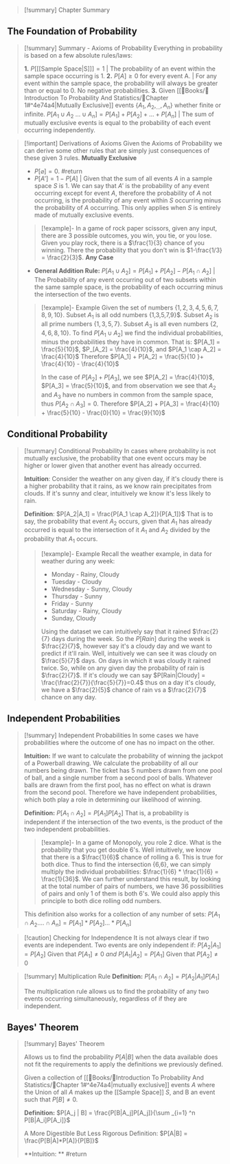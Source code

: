 
>[!summary] Chapter Summary



## The Foundation of Probability

>[!summary] Summary - Axioms of Probability
>Everything in probability is based on a few absolute rules/laws:
>
>**1.** $P [$[[Sample Space|S]]$] = 1$ | The probability of an event within the sample space occurring is 1.
>**2.** $P[A] \geq 0$ for every event A. | For any event within the sample space, the probability will always be greater than or equal to 0. No negative probabilities.
>**3.** Given [[📖Books/📘Introduction To Probability And Statistics/📑Chapter 1#^4e74a4|Mutually Exclusive]] events $\{A_1, A_2, _{...}, A_n\}$  whether finite or infinite. $P[A_1 \cup A_2 \text{ }{...} \cup A_n] = P[A_1]+P[A_2] + ... + P[A_n]$ | The sum of mutually exclusive events is equal to the probability of each event occurring independently.


>[!important] Derivations of Axioms
>Given the Axioms of Probability we can derive some other rules that are simply just consequences of these given 3 rules.
>**Mutually Exclusive**
>- $P[\varnothing] = 0.$ #return 
>- $P[A'] = 1 - P[A]$ | Given that the sum of all events $A$ in a sample space $S$ is 1. We can say that $A'$ is the probability of any event occurring except for event $A$, therefore the probability of $A$ not occurring, is the probability of any event within $S$ occurring minus the probability of $A$ occurring. This only applies when $S$ is entirely made of mutually exclusive events.
> >[!example]- 
> >In a game of rock paper scissors, given any input, there are 3 possible outcomes, you win, you tie, or you lose. Given you play rock, there is a $\frac{1}{3} chance of you winning. There the probability that you don't win is $1-\frac{1/3} = \frac{2}{3}$. 
>**Any Case**
>- **General Addition Rule:** $P[A_1 \cup A_2] = P[A_1] +P[A_2] - P[A_1 \cap A_2]$ | The Probability of any event occurring out of two subsets within the same sample space, is the probability of each occurring minus the intersection of the two events.
>>[!example]- Example
>>Given the set of numbers $\{1, 2, 3,4,5,6,7,8,9,10\}$. Subset $A_1$ is all odd numbers {1,3,5,7,9}$. Subset $A_2$ is all prime numbers $\{1,3,5,7\}$. Subset $A_3$ is all even numbers $\{2,4,6,8,10\}$. 
>>To find $P[A_1 \cup A_2]$ we find the individual probabilities, minus the probabilities they have in common. That is: $P[A_1] = \frac{5}{10}$, $P_[A_2] = \frac{4}{10}$, and $P[A_1 \cap A_2] = \frac{4}{10}$ 
>>Therefore $P[A_1] + P[A_2] = \frac{5}{10 }+ \frac{4}{10} - \frac{4}{10}$
>>
>>In the case of $P[A_2] + P[A_3]$, we see $P[A_2] = \frac{4}{10}$, $P[A_3] = \frac{5}{10}$, and from observation we see that $A_2$ and $A_3$ have no numbers in common from the sample space, thus $P[A_2 \cap A_3] = 0$. 
>>Therefore $P[A_2] + P[A_3] = \frac{4}{10} + \frac{5}{10} - \frac{0}{10} = \frac{9}{10}$


## Conditional Probability

>[!summary] Conditional Probability
>In cases where probability is not mutually exclusive, the probability that one event occurs may be higher or lower given that another event has already occurred. 
>
>**Intuition**: Consider the weather on any given day, if it's cloudy there is a higher probability that it rains, as we know rain precipitates from clouds. If it's sunny and clear, intuitively we know it's less likely to rain. 
>
>**Definition**: $P[A_2|A_1] = \frac{P[A_1 \cap A_2]}{P[A_1]}$
>That is to say, the probability that event $A_2$ occurs, given that $A_1$ has already occurred is equal to the intersection of it $A_1$ and $A_2$ divided by the probability that $A_1$ occurs.
>>[!example]- Example
>>Recall the weather example, in data for weather during any week:
>>- Monday - Rainy, Cloudy
>>- Tuesday - Cloudy
>>- Wednesday - Sunny, Cloudy
>>- Thursday - Sunny
>>- Friday - Sunny
>>- Saturday - Rainy, Cloudy
>>- Sunday, Cloudy
>>  
>>  Using the dataset we can intuitively say that it rained $\frac{2}{7} days during the week. So the $P[Rain]$ during the week is $\frac{2}{7}$, however say it's a cloudy day and we want to predict if it'll rain. Well, intuitively we can see it was cloudy on $\frac{5}{7}$ days. On days in which it was cloudy it rained twice. So, while on any given day the probability of rain is $\frac{2}{7}$. If it's cloudy we can say $P[Rain|Cloudy] = \frac{\frac{2}{7}}{\frac{5}{7}}=0.4$  thus on a day it's cloudy, we have a $\frac{2}{5}$ chance of rain vs a $\frac{2}{7}$ chance on any day. 

## Independent Probabilities

>[!summary] Independent Probabilities
>In some cases we have probabilities where the outcome of one has no impact on the other. 
>
>**Intuition:** If we want to calculate the probability of winning the jackpot of a Powerball drawing. We calculate the probability of all our numbers being drawn. The ticket has 5 numbers drawn from one pool of ball, and a single number from a second pool of balls. Whatever balls are drawn from the first pool, has no effect on what is drawn from the second pool. Therefore we have independent probabilities, which both play a role in determining our likelihood of winning.
>
>**Definition:** $P[A_1 \cap A_2] = P[A_1]P[A_2]$
>That is, a probability is independent if the intersection of the two events, is the product of the two independent probabilities. 
>>[!example]- 
>>In a game of Monopoly, you role 2 dice. What is the probability that you get double 6's. Well intuitively, we know that there is a $\frac{1}{6}$ chance of rolling a 6. This is true for both dice. Thus to find the intersection {6,6}, we can simply multiply the individual probabilities: $\frac{1}{6} * \frac{1}{6} = \frac{1}{36}$. We can further understand this result, by looking at the total number of pairs of numbers, we have 36 possibilities of pairs and only 1 of them is both 6's. We could also apply this principle to both dice rolling odd numbers.  
>
>This definition also works for a collection of any number of sets:
>$P[A_1 \cap A_2 \text{....} \cap A_n] = P[A_1]*P[A_2]\text{...}*P[A_n]$

>[!caution] Checking for Independence
>It is not always clear if two events are independent. Two events are only independent if:
>$P[A_2|A_1] = P[A_2]$ Given that $P[A_1] \neq 0$
>	*and*
>$P[A_1|A_2] = P[A_1]$ Given that $P[A_2] \neq 0$


>[!summary] Multiplication Rule
>**Definition:** $P[A_1\cap A_2] = P[A_2|A_1]P[A_1]$
>
>The multiplication rule allows us to find the probability of any two events occurring simultaneously, regardless of if they are independent.

## Bayes' Theorem

>[!summary] Bayes' Theorem
>
>Allows us to find the probability $P[A|B]$ when the data available does not fit the requirements to apply the definitions we previously defined.
>
>Given a collection of [[📖Books/📘Introduction To Probability And Statistics/📑Chapter 1#^4e74a4|mutually exclusive]] events $A$ where the Union of all $A$ makes up the [[Sample Space]] $S$, and B an event such that $P[B] \neq 0$.
> 
>**Definition:** $P[A_j | B] = \frac{P[B|A_j]P[A_j]}{\sum _{i=1} ^n P[B|A_i]P[A_i]}$
>
>A More Digestible But Less Rigorous Definition:
>$P[A|B] = \frac{P[B|A]*P[A]}{P[B]}$
>
>
>**Intuition: ** #return 


